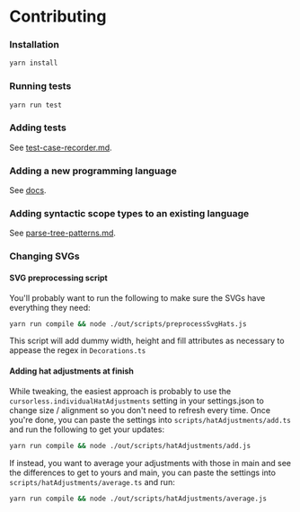 # Contributing

### Installation

```sh
yarn install
```

### Running tests

```sh
yarn run test
```

### Adding tests

See [test-case-recorder.md](./test-case-recorder.md).

### Adding a new programming language

See [docs](./adding-a-new-language.md).

### Adding syntactic scope types to an existing language

See [parse-tree-patterns.md](./parse-tree-patterns.md).

### Changing SVGs

#### SVG preprocessing script

You'll probably want to run the following to make sure the SVGs have everything they need:

```sh
yarn run compile && node ./out/scripts/preprocessSvgHats.js
```

This script will add dummy width, height and fill attributes as necessary to appease the regex in `Decorations.ts`

#### Adding hat adjustments at finish

While tweaking, the easiest approach is probably to use the
`cursorless.individualHatAdjustments` setting in your settings.json to change
size / alignment so you don't need to refresh every time. Once you're done, you
can paste the settings into `scripts/hatAdjustments/add.ts` and run the following to get
your updates:

```sh
yarn run compile && node ./out/scripts/hatAdjustments/add.js
```

If instead, you want to average your adjustments with those in main and see the differences to get to yours and main, you can paste the settings into `scripts/hatAdjustments/average.ts` and run:

```sh
yarn run compile && node ./out/scripts/hatAdjustments/average.js
```
